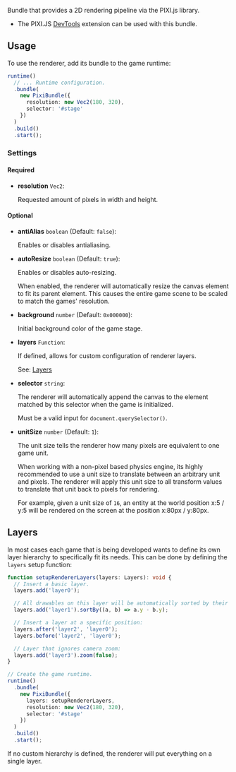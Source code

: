 Bundle that provides a 2D rendering pipeline via the PIXI.js library.

- The PIXI.JS [DevTools](https://chromewebstore.google.com/detail/pixijs-devtools/aamddddknhcagpehecnhphigffljadon?hl=en&pli=1) extension can be used with this bundle.

## Usage

To use the renderer, add its bundle to the game runtime:

```ts
runtime()
  // ... Runtime configuration.
  .bundle(
    new PixiBundle({
      resolution: new Vec2(180, 320),
      selector: '#stage'
    })
  )
  .build()
  .start();
```

### Settings

#### Required

- **resolution** `Vec2`: 
  
  Requested amount of pixels in width and height.

#### Optional

- **antiAlias** `boolean` (Default: `false`):

  Enables or disables antialiasing.

- **autoResize** `boolean` (Default: `true`):

  Enables or disables auto-resizing.

  When enabled, the renderer will automatically resize the canvas element to fit
  its parent element. This causes the entire game scene to be scaled to match the
  games' resolution.

- **background** `number` (Default: `0x000000`):

  Initial background color of the game stage.

- **layers** `Function`:

  If defined, allows for custom configuration of renderer layers.

  See: [Layers](#Layers)

- **selector** `string`:

  The renderer will automatically append the canvas to the element matched by this
  selector when the game is initialized.

  Must be a valid input for `document.querySelector()`.

- **unitSize** `number` (Default: `1`):

  The unit size tells the renderer how many pixels are equivalent to one game unit.

  When working with a non-pixel based physics engine, its highly recommended to use
  a unit size to translate between an arbitrary unit and pixels. The renderer will
  apply this unit size to all transform values to translate that unit back to pixels 
  for rendering.

  For example, given a unit size of `16`, an entity at the world position x:5 / y:5
  will be rendered on the screen at the position x:80px / y:80px.

## Layers

In most cases each game that is being developed wants to define its own layer hierarchy 
to specifically fit its needs. This can be done by defining the `layers` setup function:

```ts
function setupRendererLayers(layers: Layers): void {
  // Insert a basic layer.
  layers.add('layer0');

  // All drawables on this layer will be automatically sorted by their y-axis:
  layers.add('layer1').sortBy((a, b) => a.y - b.y);

  // Insert a layer at a specific position:
  layers.after('layer2', 'layer0');
  layers.before('layer2', 'layer0');

  // Layer that ignores camera zoom: 
  layers.add('layer3').zoom(false);
}

// Create the game runtime.
runtime()
  .bundle(
    new PixiBundle({
      layers: setupRendererLayers,
      resolution: new Vec2(180, 320),
      selector: '#stage'
    })
  )
  .build()
  .start();
```

If no custom hierarchy is defined, the renderer will put everything on a single layer.
